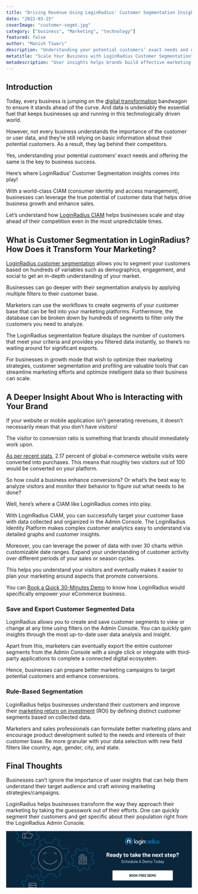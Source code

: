 ```yaml
---
title: "Driving Revenue Using LoginRadius' Customer Segmentation Insights"
date: "2022-03-15"
coverImage: "customer-segmt.jpg"
category: ["business", "Marketing", "technology"]
featured: false 
author: "Manish Tiwari"
description: "Understanding your potential customers’ exact needs and offering the same is the key to business success. Let’s understand how LoginRadius CIAM helps businesses scale and stay ahead of their competition even in the most unpredictable times."
metatitle: "Scale Your Business with LoginRadius Customer Segmentation"
metadescription: "User insights helps brands build effective marketing campaigns and drive growth. Learn how LoginRadius customer segmentation can help pave the path."
---
```


## Introduction

Today, every business is jumping on the [digital transformation](https://www.loginradius.com/blog/start-with-identity/what-is-digital-transformation/) bandwagon to ensure it stands ahead of the curve. And data is undeniably the essential fuel that keeps businesses up and running in this technologically driven world.

However, not every business understands the importance of the customer or user data, and they’re still relying on basic information about their potential customers. As a result, they lag behind their competitors. 

Yes, understanding your potential customers’ exact needs and offering the same is the key to business success. 

Here’s where LoginRadius’ Customer Segmentation insights comes into play! 

With a world-class CIAM (consumer identity and access management), businesses can leverage the true potential of customer data that helps drive business growth and enhance sales. 

Let’s understand how [LoginRadius CIAM](https://www.loginradius.com/) helps businesses scale and stay ahead of their competition even in the most unpredictable times. 


## What is Customer Segmentation in LoginRadius? How Does it Transform Your Marketing?

[LoginRadius customer segmentation](https://www.loginradius.com/customer-segmentation/) allows you to segment your customers based on hundreds of variables such as demographics, engagement, and social to get an in-depth understanding of your market. 

Businesses can go deeper with their segmentation analysis by applying multiple filters to their customer base. 

Marketers can use the workflows to create segments of your customer base that can be fed into your marketing platforms. Furthermore, the database can be broken down by hundreds of segments to filter only the customers you need to analyze.

The LoginRadius segmentation feature displays the number of customers that meet your criteria and provides you filtered data instantly, so there’s no waiting around for significant exports.

For businesses in growth mode that wish to optimize their marketing strategies, customer segmentation and profiling are valuable tools that can streamline marketing efforts and optimize intelligent data so their business can scale.


## A Deeper Insight About Who is Interacting with Your Brand

If your website or mobile application isn’t generating revenues, it doesn’t necessarily mean that you don’t have visitors!

The visitor to conversion ratio is something that brands should immediately work upon.

[As per recent stats](https://www.statista.com/statistics/439576/online-shopper-conversion-rate-worldwide/), 2.17 percent of global e-commerce website visits were converted into purchases. This means that roughly two visitors out of 100 would be converted on your platform.

So how could a business enhance conversions? Or what’s the best way to analyze visitors and monitor their behavior to figure out what needs to be done?

Well, here’s where a CIAM like LoginRadius comes into play.

With LoginRadius CIAM, you can successfully target your customer base with data collected and organized in the Admin Console. The LoginRadius Identity Platform makes complex customer analytics easy to understand via detailed graphs and customer insights.

Moreover, you can leverage the power of data with over 30 charts within customizable date ranges. Expand your understanding of customer activity over different periods of your sales or season cycles.

This helps you understand your visitors and eventually makes it easier to plan your marketing around aspects that promote conversions.

You can [Book a Quick 30-Minutes Demo](https://www.loginradius.com/live-demo2/) to know how LoginRadius would specifically empower your eCommerce business.


### Save and Export Customer Segmented Data

LoginRadius allows you to create and save customer segments to view or change at any time using filters on the Admin Console. You can quickly gain insights through the most up-to-date user data analysis and insight.

Apart from this, marketers can eventually export the entire customer segments from the Admin Console with a single click or integrate with third-party applications to complete a connected digital ecosystem.

Hence, businesses can prepare better marketing campaigns to target potential customers and enhance conversions. 


### Rule-Based Segmentation

LoginRadius helps businesses understand their customers and improve their [marketing return on investment](https://www.loginradius.com/blog/start-with-identity/loginradius-roi-enterprises-infographic/) (ROI) by defining distinct customer segments based on collected data.

Marketers and sales professionals can formulate better marketing plans and encourage product development suited to the needs and interests of their customer base. Be more granular with your data selection with new field filters like country, age, gender, city, and state. 


## Final Thoughts 

Businesses can’t ignore the importance of user insights that can help them understand their target audience and craft winning marketing strategies/campaigns.

LoginRadius helps businesses transform the way they approach their marketing by taking the guesswork out of their efforts. One can quickly segment their customers and get specific about their population right from the LoginRadius Admin Console.

[![book-a-demo-loginradius](../../assets/book-a-demo-loginradius.png)](https://www.loginradius.com/book-a-demo/)
